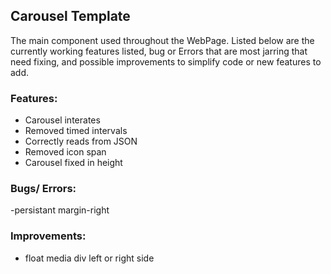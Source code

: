 ## Carousel Template
The main component used throughout the WebPage.
Listed below are the currently working features listed, bug or Errors that are most jarring that need fixing, and possible improvements to simplify code or new features to add.

### Features:
- Carousel interates
- Removed timed intervals
- Correctly reads from JSON
- Removed icon span
- Carousel fixed in height

### Bugs/ Errors:
-persistant margin-right

### Improvements:
- float media div left or right side 
